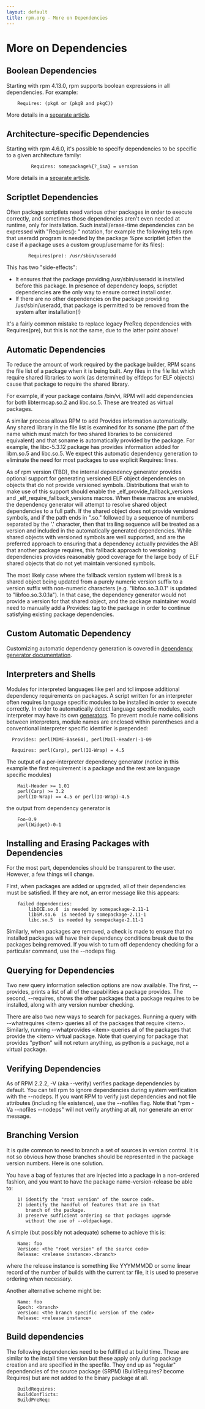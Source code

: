 ```yaml
---
layout: default
title: rpm.org - More on Dependencies
---
```

# More on Dependencies

## Boolean Dependencies

Starting with rpm 4.13.0, rpm supports boolean expressions in all
dependencies. For example:

```
	Requires: (pkgA or (pkgB and pkgC))
```

More details in a [separate article](boolean_dependencies.html).

## Architecture-specific Dependencies

Starting with rpm 4.6.0, it's possible to specify dependencies to be specific to a given architecture family:

```
         Requires: somepackage%{?_isa} = version
```

More details in a [separate article](arch_dependencies.html).

## Scriptlet Dependencies
Often package scriptlets need various other packages in order to execute correctly, and sometimes those dependencies aren't even needed at runtime, only for installation. Such install/erase-time dependencies can be expressed with "Requires(<scriptlet>): <dependency>" notation, for example the following tells rpm that useradd program is needed by the package %pre scriptlet (often the case if a package uses a custom group/username for its files):

```
        Requires(pre): /usr/sbin/useradd
```

This has two "side-effects":
* It ensures that the package providing /usr/sbin/useradd is installed before this package. In presence of dependency loops, scriptlet dependencies are the only way to ensure correct install order.
* If there are no other dependencies on the package providing /usr/sbin/useradd, that package is permitted to be removed from the system after installation(!) 

It's a fairly common mistake to replace legacy PreReq dependencies with Requires(pre), but this is not the same, due to the latter point above!

## Automatic Dependencies
To reduce the amount of work required by the package builder, RPM scans the file list of a package when it is being built. Any files in the file list which require shared libraries to work (as determined by elfdeps for ELF objects) cause that package to require the shared library.

For example, if your package contains /bin/vi, RPM will add dependencies for both libtermcap.so.2 and libc.so.5. These are treated as virtual packages.

A similar process allows RPM to add Provides information automatically. Any shared library in the file list is examined for its soname (the part of the name which must match for two shared libraries to be considered equivalent) and that soname is automatically provided by the package. For example, the libc-5.3.12 package has provides information added for libm.so.5 and libc.so.5. We expect this automatic dependency generation to eliminate the need for most packages to use explicit Requires: lines.

As of rpm version (TBD), the internal dependency generator provides optional support for generating versioned ELF object dependencies on objects that do not provide versioned symbols.  Distributions that wish to make use of this support should enable the \_elf\_provide\_fallback\_versions and \_elf\_require\_fallback\_versions macros.  When these macros are enabled, the dependency generator will attempt to resolve shared object dependencies to a full path.  If the shared object does not provide versioned symbols, and if the path ends in ".so." followed by a sequence of numbers separated by the '.' character, then that trailing sequence will be treated as a version and included in the automatically generated dependencies.  While shared objects with versioned symbols are well supported, and are the preferred approach to ensuring that a dependency actually provides the ABI that another package requires, this fallback approach to versioning dependencies provides reasonably good coverage for the large body of ELF shared objects that do not yet maintain versioned symbols.

The most likely case where the fallback version system will break is a shared object being updated from a purely numeric version suffix to a version suffix with non-numeric characters (e.g. "libfoo.so.3.0.1" is updated to "libfoo.so.3.0.1a").  In that case, the dependency generator would not provide a version for that shared object, and the package maintainer would need to manually add a Provides: tag to the package in order to continue satisfying existing package dependencies.

## Custom Automatic Dependency
Customizing automatic dependency generation is covered in [dependency generator documentation]().

## Interpreters and Shells
Modules for interpreted languages like perl and tcl impose additional dependency requirements on packages. A script written for an interpreter often requires language specific modules to be installed in order to execute correctly. In order to automatically detect language specific modules, each interpreter may have its own [generators](dependency_generators.html). To prevent module name collisions between interpreters, module names are enclosed within parentheses and a conventional interpreter specific identifier is prepended:

```
  Provides: perl(MIME-Base64), perl(Mail-Header)-1-09

  Requires: perl(Carp), perl(IO-Wrap) = 4.5
```

The output of a per-interpreter dependency generator (notice in this example the first requirement is a package and the rest are language specific modules)

```
    Mail-Header >= 1.01
    perl(Carp) >= 3.2
    perl(IO-Wrap) == 4.5 or perl(IO-Wrap)-4.5
```

the output from dependency generator is

```
    Foo-0.9
    perl(Widget)-0-1
```

## Installing and Erasing Packages with Dependencies
For the most part, dependencies should be transparent to the user. However, a few things will change.

First, when packages are added or upgraded, all of their dependencies must be satisfied. If they are not, an error message like this appears:

```
    failed dependencies:
        libICE.so.6  is needed by somepackage-2.11-1
        libSM.so.6  is needed by somepackage-2.11-1
        libc.so.5  is needed by somepackage-2.11-1
```

Similarly, when packages are removed, a check is made to ensure that no installed packages will have their dependency conditions break due to the packages being removed. If you wish to turn off dependency checking for a particular command, use the --nodeps flag.

## Querying for Dependencies
Two new query information selection options are now available. The first, --provides, prints a list of all of the capabilities a package provides. The second, --requires, shows the other packages that a package requires to be installed, along with any version number checking.

There are also two new ways to search for packages. Running a query with --whatrequires \<item\> queries all of the packages that require \<item\>. Similarly, running --whatprovides \<item\> queries all of the packages that provide the \<item\> virtual package. Note that querying for package that provides "python" will not return anything, as python is a package, not a virtual package.

## Verifying Dependencies
As of RPM 2.2.2, -V (aka --verify) verifies package dependencies by default. You can tell rpm to ignore dependencies during system verification with the --nodeps. If you want RPM to verify just dependencies and not file attributes (including file existence), use the --nofiles flag. Note that "rpm -Va --nofiles --nodeps" will not verify anything at all, nor generate an error message.

## Branching Version
It is quite common to need to branch a set of sources in version control. It is not so obvious how those branches should be represented in the package version numbers. Here is one solution.

You have a bag of features that are injected into a package in a non-ordered fashion, and you want to have the package name-version-release be able to:

```
    1) identify the "root version" of the source code.
    2) identify the handful of features that are in that
       branch of the package.
    3) preserve sufficient ordering so that packages upgrade
       without the use of --oldpackage.
```

A simple (but possibly not adequate) scheme to achieve this is:

```
    Name: foo
    Version: <the "root version" of the source code>
    Release: <release instance>.<branch>
```

where the release instance is something like YYYMMMDD or some linear record of the number of builds with the current tar file, it is used to preserve ordering when necessary.

Another alternative scheme might be:

```
    Name: foo
    Epoch: <branch>
    Version: <the branch specific version of the code>
    Release: <release instance>
```

## Build dependencies
The following dependencies need to be fullfilled at build time. These are similar to the install time version but these apply only during package creation and are specified in the specfile. They end up as "regular" dependencies of the source package (SRPM) (BuildRequires? become Requires) but are not added to the binary package at all.

```
    BuildRequires:
    BuildConflicts:
    BuildPreReq:
```
